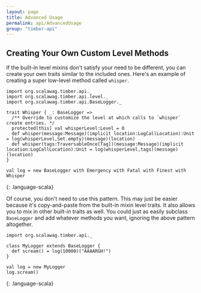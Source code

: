 ```yaml
---
layout: page
title: Advanced Usage
permalink: api/AdvancedUsage
group: "timber-api"
---
```


## Creating Your Own Custom Level Methods

If the built-in level mixins don't satisfy your need to be different, you can create your own traits similar to the
included ones.  Here's an example of creating a super low-level method called `whisper`.

~~~~
import org.scalawag.timber.api._
import org.scalawag.timber.api.level._
import org.scalawag.timber.api.BaseLogger._

trait Whisper { _: BaseLogger =>
  /** Override to customize the level at which calls to `whisper` create entries. */
  protected[this] val whisperLevel:Level = 0
  def whisper(message:Message)(implicit location:LogCallLocation):Unit = log(whisperLevel,Set.empty)(message)(location)
  def whisper(tags:TraversableOnce[Tag])(message:Message)(implicit location:LogCallLocation):Unit = log(whisperLevel,tags)(message)(location)
}

val log = new BaseLogger with Emergency with Fatal with Finest with Whisper
~~~~
{: .language-scala}

Of course, you don't need to use this pattern.  This may just be easier because it's copy-and-paste from the built-in
mixin level traits.  It also allows you to mix in other built-in traits as well.  You could just as easily subclass
`BaseLogger` and add whatever methods you want, ignoring the above pattern altogether.

~~~~
import org.scalawag.timber.api._

class MyLogger extends BaseLogger {
  def scream() = log(10000)("AAAARGH!")
}

val log = new MyLogger
log.scream()
~~~~
{: .language-scala}
